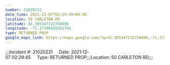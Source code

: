 ```yaml
---
number: 21020231
date_time: 2021-12-07T02:29:45+00:00
location: 50 CARLETON RD
latitude: 42.385347132750496
longitude: -71.17306458352742
type: RETURNED PROP
google_maps_link: https://maps.google.com/?q=42.385347132750496,-71.17306458352742
---
```


;;;Incident #: 21020231     Date: 2021‐12‐07 02:29:45     Type: RETURNED PROP;;;Location: 50 CARLETON RD;;;
